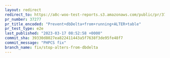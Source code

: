 ```yaml
---
layout: redirect
redirect_to: https://a8c-woo-test-reports.s3.amazonaws.com/public/pr/37277/e2e/index.html
pr_number: 37277
pr_title_encoded: "Prevent+dbDelta+from+running+ALTER+table"
pr_test_type: e2e
last_published: "2023-03-17 08:52:58 +0000"
commit_sha: 39330d8027ea822411443a5f7638f3de95fe48f7
commit_message: "PHPCS fix"
branch_name: fix/stop-alters-from-dbdelta
---
```

